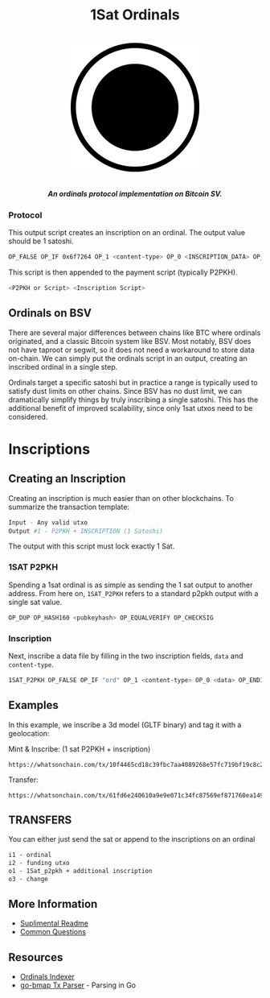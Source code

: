 <h1 align="center">1Sat Ordinals<h1>
<p align="center">
<img src="https://github.com/BitcoinSchema/1sat-ordinals/blob/main/ordinals.png?raw=true" alt="1Sat Ordinals" />
</p>
<h5 align="center">An ordinals protocol implementation on Bitcoin SV.<h5>

### Protocol

This output script creates an inscription on an ordinal. The output value should be 1 satoshi.

```bash
OP_FALSE OP_IF 0x6f7264 OP_1 <content-type> OP_0 <INSCRIPTION_DATA> OP_ENDIF
```

This script is then appended to the payment script (typically P2PKH).

```bash
<P2PKH or Script> <Inscription Script>
```

## Ordinals on BSV

There are several major differences between chains like BTC where ordinals originated, and a classic Bitcoin system like BSV. Most notably, BSV does not have taproot or segwit, so it does not need a workaround to store data on-chain. We can simply put the ordinals script in an output, creating an inscribed ordinal in a single step.

Ordinals target a specific satoshi but in practice a range is typically used to satisfy dust limits on other chains. Since BSV has no dust limit, we can dramatically simplify things by truly inscribing a single satoshi. This has the additional benefit of improved scalability, since only 1sat utxos need to be considered.

# Inscriptions

## Creating an Inscription

Creating an inscription is much easier than on other blockchains. To summarize the transaction template:

```bash
Input - Any valid utxo
Output #1 - P2PKH + INSCRIPTION (1 Satoshi)
```

The output with this script must lock exactly 1 Sat.

### 1SAT P2PKH

Spending a 1sat ordinal is as simple as sending the 1 sat output to another address. From here on, `1SAT_P2PKH` refers to a standard p2pkh output with a single sat value.

```bash
OP_DUP OP_HASH160 <pubkeyhash> OP_EQUALVERIFY OP_CHECKSIG
```

### Inscription

Next, inscribe a data file by filling in the two inscription fields, `data` and `content-type`.

```bash
1SAT_P2PKH OP_FALSE OP_IF "ord" OP_1 <content-type> OP_0 <data> OP_ENDIF
```

## Examples

In this example, we inscribe a 3d model (GLTF binary) and tag it with a geolocation:

Mint & Inscribe: (1 sat P2PKH + inscription)

```
https://whatsonchain.com/tx/10f4465cd18c39fbc7aa4089268e57fc719bf19c8c24f2e09156f4a89a2809d6
```

Transfer:

```
https://whatsonchain.com/tx/61fd6e240610a9e9e071c34fc87569ef871760ea1492fe1225d668de4d76407e
```

## TRANSFERS

You can either just send the sat or append to the inscriptions on an ordinal

```
i1 - ordinal
i2 - funding utxo
o1 - 1Sat_p2pkh + additional inscription
o3 - change
```

## More Information

- [Suplimental Readme](https://github.com/bitcoinschema/1sat-ordinals/blob/main/SUPPLIMENTAL.md)
- [Common Questions](https://github.com/bitcoinschema/1sat-ordinals/blob/main/FAQ.md)

## Resources

- [Ordinals Indexer](https://github.com/shruggr/bsv-ord-indexer)
- [go-bmap Tx Parser](https://github.com/bitcoinschema/go-bmap) - Parsing in Go
